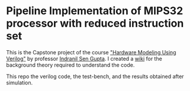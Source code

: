 # Pipeline Implementation of MIPS32 processor with reduced instruction set
This is the Capstone project of the course ["Hardware Modeling Using Verilog"](https://onlinecourses.nptel.ac.in/noc21_cs60/preview) by professor [Indranil Sen Gupta](http://www.facweb.iitkgp.ac.in/~isg/). I created a [wiki](https://github.com/stativeboss/MIPS32/wiki) for the background theory required to understand the code.


This repo the verilog code, the test-bench, and the results obtained after simulation. 
